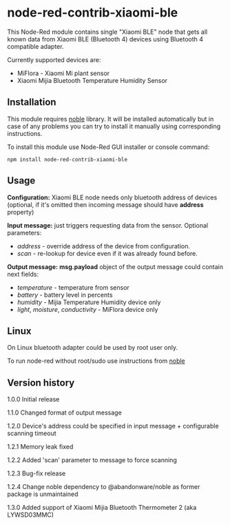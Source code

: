 # node-red-contrib-xiaomi-ble

This Node-Red module contains single "Xiaomi BLE" node that gets all known data from Xiaomi BLE (Bluetooth 4) devices 
using Bluetooth 4 compatible adapter.

Currently supported devices are:
* MiFlora - Xiaomi Mi plant sensor
* Xiaomi Mijia Bluetooth Temperature Humidity Sensor

## Installation

This module requires [noble](https://github.com/noble/noble) library. It will be installed automatically but in case 
of any problems you can try to install it manually using corresponding instructions.

To install this module use Node-Red GUI installer or console command:

```
npm install node-red-contrib-xiaomi-ble
```

## Usage

**Configuration:** Xiaomi BLE node needs only bluetooth address of devices (optional, if it's omitted then incoming message should have **address** property)

**Input message:** just triggers requesting data from the sensor. Optional parameters:
* _address_ - override address of the device from configuration.
* _scan_ - re-lookup for device even if it was already found before.

**Output message:** **msg.payload** object of the output message could contain next fields:
* _temperature_ - temperature from sensor
* _battery_ - battery level in percents
* _humidity_ - Mijia Temperature Humidity device only
* _light_, _moisture_, _conductivity_ - MiFlora device only

## Linux

On Linux bluetooth adapter could be used by root user only. 

To run node-red without root/sudo use instructions from [noble](https://github.com/noble/noble#running-on-linux)


## Version history


1.0.0 Initial release

1.1.0 Changed format of output message

1.2.0 Device's address could be specified in input message + configurable scanning timeout

1.2.1 Memory leak fixed

1.2.2 Added 'scan' parameter to message to force scanning

1.2.3 Bug-fix release

1.2.4 Change noble dependency to @abandonware/noble as former package is unmaintained

1.3.0 Added support of Xiaomi Mijia Bluetooth Thermometer 2 (aka LYWSD03MMC)